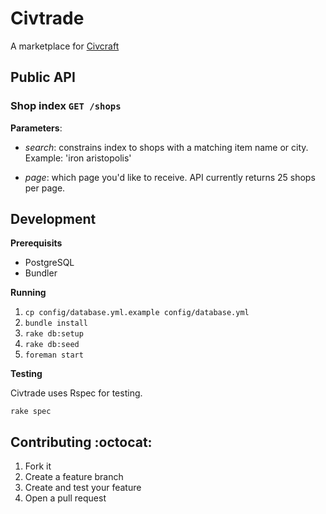 # Civtrade

A marketplace for [Civcraft][1]

## Public API

### Shop index `GET /shops`

**Parameters**:

* _search_: constrains index to shops with a matching item name or city.
  Example: 'iron aristopolis'

* _page_: which page you'd like to receive. API currently returns 25 shops per
  page.

## Development

**Prerequisits**

* PostgreSQL
* Bundler

**Running**

1. `cp config/database.yml.example config/database.yml`
2. `bundle install`
3. `rake db:setup`
4. `rake db:seed`
5. `foreman start`

**Testing**

Civtrade uses Rspec for testing.

`rake spec`


## Contributing :octocat:

1. Fork it
2. Create a feature branch
3. Create and test your feature
4. Open a pull request

[1]: http://www.reddit.com/r/Civcraft
